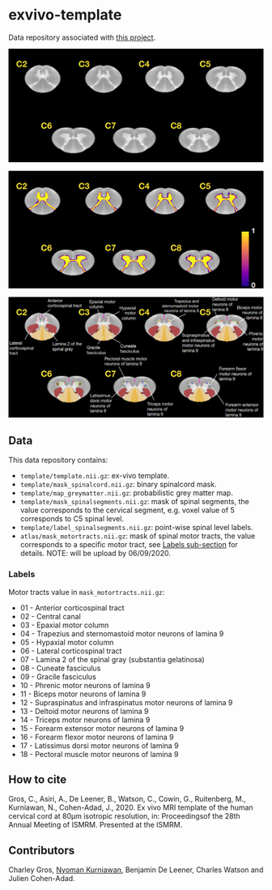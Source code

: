# exvivo-template

Data repository associated with [this project](https://github.com/sct-pipeline/exvivo-template).

![template](https://github.com/sct-data/exvivo-template/raw/master/images/template.png)

![greymatter](https://github.com/sct-data/exvivo-template/raw/master/images/greymatter.png)

![motortracts](https://github.com/sct-data/exvivo-template/raw/master/images/motortracts.png)


## Data

This data repository contains:
- `template/template.nii.gz`: ex-vivo template.
- `template/mask_spinalcord.nii.gz`: binary spinalcord mask.
- `template/map_greymatter.nii.gz`: probabilistic grey matter map.
- `template/mask_spinalsegments.nii.gz`: mask of spinal segments, the value corresponds to the cervical segment, e.g. voxel value of 5 corresponds to C5 spinal level.
- `template/label_spinalsegments.nii.gz`: point-wise spinal level labels.
- `atlas/mask_motortracts.nii.gz`: mask of spinal motor tracts, the value corresponds to a specific motor tract, see [Labels sub-section](#labels) for details. NOTE: will be upload by 06/09/2020.

### Labels

Motor tracts value in `mask_motortracts.nii.gz`:
- 01 - Anterior corticospinal tract
- 02 - Central canal
- 03 - Epaxial motor column
- 04 - Trapezius and sternomastoid motor neurons of lamina 9
- 05 - Hypaxial motor column
- 06 - Lateral corticospinal tract
- 07 - Lamina 2 of the spinal gray (substantia gelatinosa)
- 08 - Cuneate fasciculus
- 09 - Gracile fasciculus
- 10 - Phrenic motor neurons of lamina 9
- 11 - Biceps motor neurons of lamina 9
- 12 - Supraspinatus and infraspinatus motor neurons of lamina 9
- 13 - Deltoid motor neurons of lamina 9
- 14 - Triceps motor neurons of lamina 9
- 15 - Forearm extensor motor neurons of lamina 9
- 16 - Forearm flexor motor neurons of lamina 9
- 17 - Latissimus dorsi motor neurons of lamina 9
- 18 - Pectoral muscle motor neurons of lamina 9

## How to cite
Gros, C., Asiri, A., De Leener, B., Watson, C., Cowin, G., Ruitenberg, M., Kurniawan, N., Cohen-Adad, J., 2020. Ex vivo MRI template of the human cervical cord at 80μm isotropic resolution, in: Proceedingsof the 28th Annual Meeting of ISMRM. Presented at the ISMRM.


## Contributors
Charley Gros, [Nyoman Kurniawan](https://cai.centre.uq.edu.au/profile/110/nyoman-kurniawan), Benjamin De Leener, Charles Watson and Julien Cohen-Adad.
